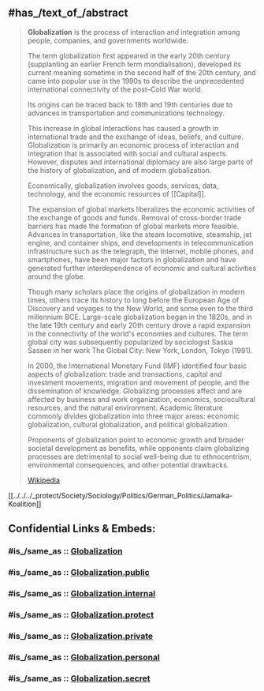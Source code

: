 ﻿---
aliases:
- globalisation
- mondialisation
Commons_category: Globalization
described_by_source:
- '[[_Standards/WikiData/WD~Encyclopedia_of_Political_Theory_(2010_ed.),20743760]]'
- '[[_Standards/WikiData/WD~Lean_Logic,101314624]]'
different_from: '[[_Standards/WikiData/WD~multilingualization,24897624]]'
has_cause:
- '[[_Standards/WikiData/WD~international_trade,178803]]'
- '[[_Standards/WikiData/WD~diplomacy,1889]]'
- '[[_Standards/WikiData/WD~mass_media,11033]]'
- '[[_Standards/WikiData/WD~travel,61509]]'
has_effect:
- '[[_Standards/WikiData/WD~multiculturalism,190656]]'
- '[[_Standards/WikiData/WD~cultural_conflict,5193269]]'
has_id_wikidata: Q7181
history_of_topic: '[[_Standards/WikiData/WD~history_of_globalization,5867928]]'
instance_of: '[[_Standards/WikiData/WD~social_theory,1990987]]'
Krugosvet_article: istoriya/GLOBALIZATSIYA.html
Library_of_Congress_Classification: JZ1317.5-JZ1324
named_after: '[[_Standards/WikiData/WD~globe,133792]]'
OmegaWiki_Defined_Meaning: 7329
on_focus_list_of_Wikimedia_project: '[[_Standards/WikiData/WD~WikiProject_Zika_Corpus,54439832]]'
opposite_of:
- '[[_Standards/WikiData/WD~deglobalization,977984]]'
- '[[_Standards/WikiData/WD~triadization,2452266]]'
PhilPapers_topic: globalization
pronunciation_audio: "http://commons.wikimedia.org/wiki/Special:FilePath/LL-Q34057%20%28tgl%29-Kunokuno-Globalisasyon.wav"
related_image: "http://commons.wikimedia.org/wiki/Special:FilePath/Canal%20de%20Panam%C3%A1%20Mayo%202008%20342.jpg"
said_to_be_the_same_as: '[[_Standards/WikiData/WD~economic_globalization,2339766]]'
spoken_text_audio: "http://commons.wikimedia.org/wiki/Special:FilePath/Wikipedia%20-%20Globalization.mp3"
studied_in:
- '[[_Standards/WikiData/WD~international_studies,5654877]]'
- '[[_Standards/WikiData/WD~globalization_studies,87593377]]'
subclass_of: '[[_Standards/WikiData/WD~interaction,52948]]'
topic_s_main_template:
- '[[_Standards/WikiData/WD~Template_Globalization,11289692]]'
- '[[_Standards/WikiData/WD~Template_Globalization_sidebar,16827250]]'
Wikimedia_outline: '[[_Standards/WikiData/WD~outline_of_globalization,17164731]]'
Wolfram_Language_entity_code: "Entity[\"Concept\", \"Globalisation::zbks4\"]"
---

## #has_/text_of_/abstract 

> **Globalization** is the process of interaction 
> and integration among people, companies, and governments worldwide. 
> 
> The term globalization first appeared in the early 20th century 
> (supplanting an earlier French term mondialisation), 
> developed its current meaning sometime in the second half of the 20th century, 
> and came into popular use in the 1990s to describe the 
> unprecedented international connectivity of the post–Cold War world. 
> 
> Its origins can be traced back to 18th and 19th centuries 
> due to advances in transportation and communications technology. 
> 
> This increase in global interactions has caused a growth in international trade 
> and the exchange of ideas, beliefs, and culture. 
> Globalization is primarily an economic process of interaction and integration 
> that is associated with social and cultural aspects. 
> However, disputes and international diplomacy are also 
> large parts of the history of globalization, and of modern globalization.
>
> Economically, globalization involves goods, services, data, technology, 
> and the economic resources of [[Capital]]. 
> 
> The expansion of global markets liberalizes the economic activities of the exchange of goods and funds. Removal of cross-border trade barriers has made the formation of global markets more feasible. Advances in transportation, like the steam locomotive, steamship, jet engine, and container ships, and developments in telecommunication infrastructure such as the telegraph, the Internet, mobile phones, and smartphones, have been major factors in globalization and have generated further interdependence of economic and cultural activities around the globe.
>
> Though many scholars place the origins of globalization in modern times, others trace its history to long before the European Age of Discovery and voyages to the New World, and some even to the third millennium BCE. Large-scale globalization began in the 1820s, and in the late 19th century and early 20th century drove a rapid expansion in the connectivity of the world's economies and cultures. The term global city was subsequently popularized by sociologist Saskia Sassen in her work The Global City: New York, London, Tokyo (1991).
>
> In 2000, the International Monetary Fund (IMF) identified four basic aspects of globalization: trade and transactions, capital and investment movements, migration and movement of people, and the dissemination of knowledge. Globalizing processes affect and are affected by business and work organization, economics, sociocultural resources, and the natural environment. Academic literature commonly divides globalization into three major areas: economic globalization, cultural globalization, and political globalization.
>
> Proponents of globalization point to economic growth and broader societal development as benefits, while opponents claim globalizing processes are detrimental to social well-being due to ethnocentrism, environmental consequences, and other potential drawbacks.
>
> [Wikipedia](https://en.wikipedia.org/wiki/Globalization)


[[../../../_protect/Society/Sociology/Politics/German_Politics/Jamaika-Koalition]] 


## Confidential Links & Embeds: 

### #is_/same_as :: [Globalization](/_Standards/Society/Social_Issues/Globalization.md) 

### #is_/same_as :: [Globalization.public](/_public/Society/Social_Issues/Globalization.public.md) 

### #is_/same_as :: [Globalization.internal](/_internal/Society/Social_Issues/Globalization.internal.md) 

### #is_/same_as :: [Globalization.protect](/_protect/Society/Social_Issues/Globalization.protect.md) 

### #is_/same_as :: [Globalization.private](/_private/Society/Social_Issues/Globalization.private.md) 

### #is_/same_as :: [Globalization.personal](/_personal/Society/Social_Issues/Globalization.personal.md) 

### #is_/same_as :: [Globalization.secret](/_secret/Society/Social_Issues/Globalization.secret.md)

